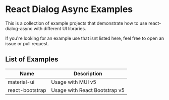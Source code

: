 # React Dialog Async Examples

This is a collection of example projects that demonstrate how to use react-dialog-async with different UI libraries.

If you're looking for an example use that isnt listed here, feel free to open an issue or pull request.

## List of Examples
| Name | Description |
|------|-------------|
|material-ui|Usage with MUI v5|
|react-bootstrap|Usage with React Bootstrap v5|